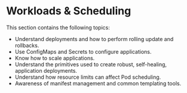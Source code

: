 # Workloads & Scheduling

This section contains the following topics:

- Understand deployments and how to perform rolling update and rollbacks.
- Use ConfigMaps and Secrets to configure applications.
- Know how to scale applications.
- Understand the primitives used to create robust, self-healing, application deployments.
- Understand how resource limits can affect Pod scheduling.
- Awareness of manifest management and common templating tools.
